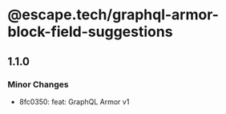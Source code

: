 # @escape.tech/graphql-armor-block-field-suggestions

## 1.1.0

### Minor Changes

- 8fc0350: feat: GraphQL Armor v1
